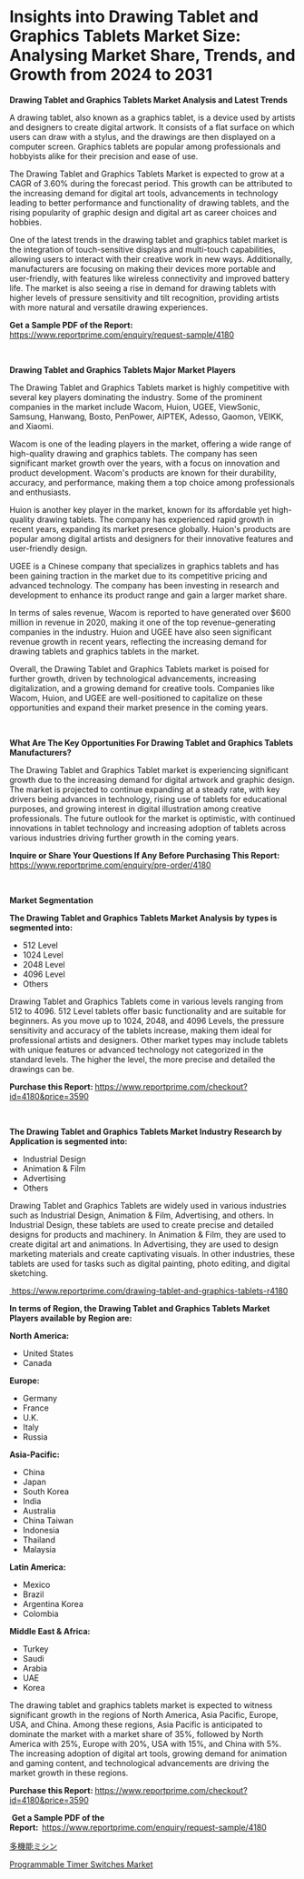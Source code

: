 <p><h1>Insights into Drawing Tablet and Graphics Tablets Market Size: Analysing Market Share, Trends, and Growth from 2024 to 2031</h1></p><p><strong>Drawing Tablet and Graphics Tablets Market Analysis and Latest Trends</strong></p>
<p><p>A drawing tablet, also known as a graphics tablet, is a device used by artists and designers to create digital artwork. It consists of a flat surface on which users can draw with a stylus, and the drawings are then displayed on a computer screen. Graphics tablets are popular among professionals and hobbyists alike for their precision and ease of use.</p><p>The Drawing Tablet and Graphics Tablets Market is expected to grow at a CAGR of 3.60% during the forecast period. This growth can be attributed to the increasing demand for digital art tools, advancements in technology leading to better performance and functionality of drawing tablets, and the rising popularity of graphic design and digital art as career choices and hobbies.</p><p>One of the latest trends in the drawing tablet and graphics tablet market is the integration of touch-sensitive displays and multi-touch capabilities, allowing users to interact with their creative work in new ways. Additionally, manufacturers are focusing on making their devices more portable and user-friendly, with features like wireless connectivity and improved battery life. The market is also seeing a rise in demand for drawing tablets with higher levels of pressure sensitivity and tilt recognition, providing artists with more natural and versatile drawing experiences.</p></p>
<p><strong>Get a Sample PDF of the Report:&nbsp;</strong> <a href="https://www.reportprime.com/enquiry/request-sample/4180">https://www.reportprime.com/enquiry/request-sample/4180</a></p>
<p>&nbsp;</p>
<p><strong>Drawing Tablet and Graphics Tablets Major Market Players</strong></p>
<p><p>The Drawing Tablet and Graphics Tablets market is highly competitive with several key players dominating the industry. Some of the prominent companies in the market include Wacom, Huion, UGEE, ViewSonic, Samsung, Hanwang, Bosto, PenPower, AIPTEK, Adesso, Gaomon, VEIKK, and Xiaomi.</p><p>Wacom is one of the leading players in the market, offering a wide range of high-quality drawing and graphics tablets. The company has seen significant market growth over the years, with a focus on innovation and product development. Wacom's products are known for their durability, accuracy, and performance, making them a top choice among professionals and enthusiasts.</p><p>Huion is another key player in the market, known for its affordable yet high-quality drawing tablets. The company has experienced rapid growth in recent years, expanding its market presence globally. Huion's products are popular among digital artists and designers for their innovative features and user-friendly design.</p><p>UGEE is a Chinese company that specializes in graphics tablets and has been gaining traction in the market due to its competitive pricing and advanced technology. The company has been investing in research and development to enhance its product range and gain a larger market share.</p><p>In terms of sales revenue, Wacom is reported to have generated over $600 million in revenue in 2020, making it one of the top revenue-generating companies in the industry. Huion and UGEE have also seen significant revenue growth in recent years, reflecting the increasing demand for drawing tablets and graphics tablets in the market.</p><p>Overall, the Drawing Tablet and Graphics Tablets market is poised for further growth, driven by technological advancements, increasing digitalization, and a growing demand for creative tools. Companies like Wacom, Huion, and UGEE are well-positioned to capitalize on these opportunities and expand their market presence in the coming years.</p></p>
<p>&nbsp;</p>
<p><strong>What Are The Key Opportunities For Drawing Tablet and Graphics Tablets Manufacturers?</strong></p>
<p><p>The Drawing Tablet and Graphics Tablet market is experiencing significant growth due to the increasing demand for digital artwork and graphic design. The market is projected to continue expanding at a steady rate, with key drivers being advances in technology, rising use of tablets for educational purposes, and growing interest in digital illustration among creative professionals. The future outlook for the market is optimistic, with continued innovations in tablet technology and increasing adoption of tablets across various industries driving further growth in the coming years.</p></p>
<p><strong>Inquire or Share Your Questions If Any Before Purchasing This Report:</strong> <a href="https://www.reportprime.com/enquiry/pre-order/4180">https://www.reportprime.com/enquiry/pre-order/4180</a></p>
<p>&nbsp;</p>
<p><strong>Market Segmentation</strong></p>
<p><strong>The Drawing Tablet and Graphics Tablets Market Analysis by types is segmented into:</strong></p>
<p><ul><li>512 Level</li><li>1024 Level</li><li>2048 Level</li><li>4096 Level</li><li>Others</li></ul></p>
<p><p>Drawing Tablet and Graphics Tablets come in various levels ranging from 512 to 4096. 512 Level tablets offer basic functionality and are suitable for beginners. As you move up to 1024, 2048, and 4096 Levels, the pressure sensitivity and accuracy of the tablets increase, making them ideal for professional artists and designers. Other market types may include tablets with unique features or advanced technology not categorized in the standard levels. The higher the level, the more precise and detailed the drawings can be.</p></p>
<p><strong>Purchase this Report:&nbsp;</strong><a href="https://www.reportprime.com/checkout?id=4180&price=3590">https://www.reportprime.com/checkout?id=4180&price=3590</a></p>
<p>&nbsp;</p>
<p><strong>The Drawing Tablet and Graphics Tablets Market Industry Research by Application is segmented into:</strong></p>
<p><ul><li>Industrial Design</li><li>Animation & Film</li><li>Advertising</li><li>Others</li></ul></p>
<p><p>Drawing Tablet and Graphics Tablets are widely used in various industries such as Industrial Design, Animation & Film, Advertising, and others. In Industrial Design, these tablets are used to create precise and detailed designs for products and machinery. In Animation & Film, they are used to create digital art and animations. In Advertising, they are used to design marketing materials and create captivating visuals. In other industries, these tablets are used for tasks such as digital painting, photo editing, and digital sketching.</p></p>
<p><a href="https://www.reportprime.com/drawing-tablet-and-graphics-tablets-r4180">&nbsp;https://www.reportprime.com/drawing-tablet-and-graphics-tablets-r4180</a></p>
<p><strong>In terms of Region, the Drawing Tablet and Graphics Tablets Market Players available by Region are:</strong></p>
<p>
    <p> <strong> North America: </strong>
        <ul>
            <li>United States</li>
            <li>Canada</li>
        </ul>
        </p> 
    <p> <strong> Europe: </strong>
        <ul>
            <li>Germany</li>
            <li>France</li>
            <li>U.K.</li>
            <li>Italy</li>
            <li>Russia</li>
        </ul>
        </p> 
    <p> <strong> Asia-Pacific: </strong>
        <ul>
            <li>China</li>
            <li>Japan</li>
            <li>South Korea</li>
            <li>India</li>
            <li>Australia</li>
            <li>China Taiwan</li>
            <li>Indonesia</li>
            <li>Thailand</li>
            <li>Malaysia</li>
        </ul>
        </p> 
    <p> <strong> Latin America: </strong>
        <ul>
            <li>Mexico</li>
            <li>Brazil</li>
            <li>Argentina Korea</li>
            <li>Colombia</li>
        </ul>
        </p> 
    <p> <strong> Middle East & Africa: </strong>
        <ul>
            <li>Turkey</li>
            <li>Saudi</li>
            <li>Arabia</li>
            <li>UAE</li>
            <li>Korea</li>
        </ul>
    </p>
    </p>
<p><p>The drawing tablet and graphics tablets market is expected to witness significant growth in the regions of North America, Asia Pacific, Europe, USA, and China. Among these regions, Asia Pacific is anticipated to dominate the market with a market share of 35%, followed by North America with 25%, Europe with 20%, USA with 15%, and China with 5%. The increasing adoption of digital art tools, growing demand for animation and gaming content, and technological advancements are driving the market growth in these regions.</p></p>
<p><strong>Purchase this Report: </strong><a href="https://www.reportprime.com/checkout?id=4180&price=3590">https://www.reportprime.com/checkout?id=4180&price=3590</a></p>
<p>&nbsp;<strong>Get a Sample PDF of the Report:&nbsp;&nbsp;</strong><a href="https://www.reportprime.com/enquiry/request-sample/4180">https://www.reportprime.com/enquiry/request-sample/4180</a></p>
<p><strong></strong></p>
<p><p><a href="https://github.com/oqxogxyvqe90775/Market-Research-Report-List-2/blob/main/722037673446.md">多機能ミシン</a></p><p><a href="https://github.com/RoccoManning/Market-Research-Report-List-5/blob/main/programmable-timer-switches-market.md">Programmable Timer Switches Market</a></p></p>